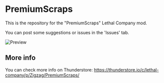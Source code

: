 # PremiumScraps

This is the repository for the "PremiumScraps" Lethal Company mod.

You can post some suggestions or issues in the 'Issues' tab.

![Preview](https://raw.githubusercontent.com/ZigzagAwaka/Images/main/premiumscraps-preview4.PNG)

## More info
You can check more info on Thunderstore:
https://thunderstore.io/c/lethal-company/p/Zigzag/PremiumScraps/
